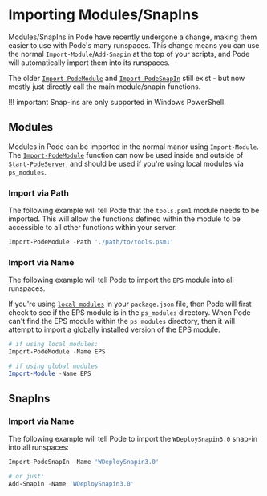 # Importing Modules/SnapIns

Modules/SnapIns in Pode have recently undergone a change, making them easier to use with Pode's many runspaces. This change means you can use the normal `Import-Module`/`Add-Snapin` at the top of your scripts, and Pode will automatically import them into its runspaces.

The older [`Import-PodeModule`](../../Functions/Utilities/Import-PodeModule) and [`Import-PodeSnapIn`](../../Functions/Utilities/Import-PodeSnapIn) still exist - but now mostly just directly call the main module/snapin functions.

!!! important
    Snap-ins are only supported in Windows PowerShell.

## Modules

Modules in Pode can be imported in the normal manor using `Import-Module`. The [`Import-PodeModule`](../../Functions/Utilities/Import-PodeModule) function can now be used inside and outside of [`Start-PodeServer`](../../Functions/Core/Start-PodeServer), and should be used if you're using local modules via `ps_modules`.

### Import via Path

The following example will tell Pode that the `tools.psm1` module needs to be imported. This will allow the functions defined within the module to be accessible to all other functions within your server.

```powershell
Import-PodeModule -Path './path/to/tools.psm1'
```

### Import via Name

The following example will tell Pode to import the `EPS` module into all runspaces.

If you're using [`local modules`](../../Getting-Started/LocalModules) in your `package.json` file, then Pode will first check to see if the EPS module is in the `ps_modules` directory. When Pode can't find the EPS module within the `ps_modules` directory, then it will attempt to import a globally installed version of the EPS module.

```powershell
# if using local modules:
Import-PodeModule -Name EPS

# if using global modules
Import-Module -Name EPS
```

## SnapIns

### Import via Name

The following example will tell Pode to import the `WDeploySnapin3.0` snap-in into all runspaces:

```powershell
Import-PodeSnapIn -Name 'WDeploySnapin3.0'

# or just:
Add-Snapin -Name 'WDeploySnapin3.0'
```
